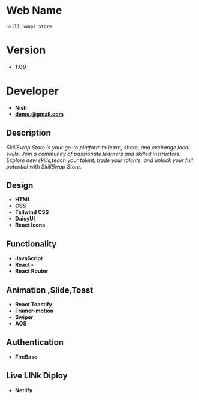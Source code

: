 # Web Name
`Skill Swaps Store`

# Version
- **1.09**
 
# Developer
- **Nish** 
- **demo.@gmail.com**

## Description
*SkillSwap Store is your go-to platform to learn, share, and exchange local skills. Join a community of passionate learners and skilled instructors. Explore new skills,teach your talent, trade your talents, and unlock your full potential with SkillSwap Store.*


## Design
- **HTML**  
- **CSS**  
- **Tailwind CSS**  
- **DaisyUI**  
- **React Icons**

## Functionality
- **JavaScript**  
- **React -**  
- **React Router**  
## Animation ,Slide,Toast
- **React Toastify**
- **Framer-motion**
- **Swiper**
- **AOS**

## Authentication
- **FireBase**

## Live LINk Diploy
- **Netlify**